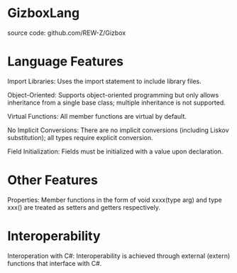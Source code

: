 # GizboxLang  

source code: github.com/REW-Z/Gizbox  

# Language Features  

Import Libraries: Uses the import statement to include library files.

Object-Oriented: Supports object-oriented programming but only allows inheritance from a single base class; multiple inheritance is not supported.

Virtual Functions: All member functions are virtual by default.

No Implicit Conversions: There are no implicit conversions (including Liskov substitution); all types require explicit conversion.

Field Initialization: Fields must be initialized with a value upon declaration.

# Other Features  

Properties: Member functions in the form of void xxxx(type arg) and type xxx() are treated as setters and getters respectively.  

# Interoperability  

Interoperation with C#: Interoperability is achieved through external (extern) functions that interface with C#.
